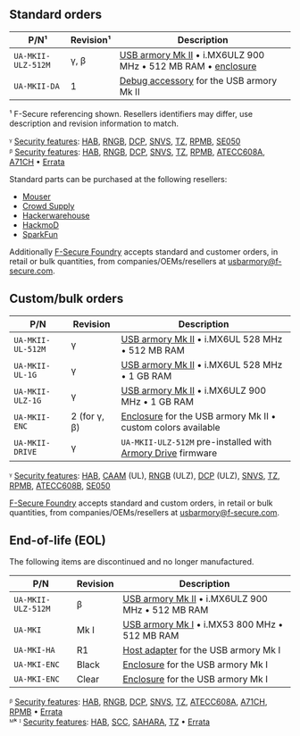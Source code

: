 Standard orders
---------------

| P/N¹               | Revision¹ | Description                                                                                                                                                                                                  |
|--------------------|-----------|--------------------------------------------------------------------------------------------------------------------------------------------------------------------------------------------------------------|
| `UA-MKII-ULZ-512M` | γ, β      | [USB armory Mk II](https://github.com/usbarmory/usbarmory/wiki#usb-armory-mk-ii) • i.MX6ULZ 900 MHz • 512 MB RAM • [enclosure](https://github.com/usbarmory/usbarmory/wiki/Enclosures-(Mk-II)) |
| `UA-MKII-DA`       | 1         | [Debug accessory](https://github.com/usbarmory/usbarmory/tree/master/hardware/mark-two-debug-accessory) for the USB armory Mk II                                                                      |

¹ F-Secure referencing shown. Resellers identifiers may differ, use description and revision information to match.  

ᵞ [Security features](https://github.com/usbarmory/usbarmory/wiki/Hardware-security-features-(Mk-II)): [HAB](https://github.com/usbarmory/usbarmory/wiki/Hardware-security-features-(Mk-II)#high-assurance-boot-habv4), [RNGB](https://github.com/f-secure-foundry/usbarmory/wiki/Hardware-security-features-(Mk-II)#random-number-generator-rngb---imx6ulz), [DCP](https://github.com/f-secure-foundry/usbarmory/wiki/Hardware-security-features-(Mk-II)#data-co-processor-dcp---imx6ulz), [SNVS](https://github.com/f-secure-foundry/usbarmory/wiki/Hardware-security-features-(Mk-II)#secure-non-volatile-storage-snvs), [TZ](https://github.com/f-secure-foundry/usbarmory/wiki/Hardware-security-features-(Mk-II)#arm-trustzone), [RPMB](https://github.com/f-secure-foundry/usbarmory/wiki/Hardware-security-features-(Mk-II)#emmc-replay-protected-memory-blocks-rpmb), [SE050](https://github.com/f-secure-foundry/usbarmory/wiki/Hardware-security-features-(Mk-II)#external-secure-elements)  
ᵝ [Security features](https://github.com/usbarmory/usbarmory/wiki/Hardware-security-features-(Mk-II)): [HAB](https://github.com/usbarmory/usbarmory/wiki/Hardware-security-features-(Mk-II)#high-assurance-boot-habv4), [RNGB](https://github.com/f-secure-foundry/usbarmory/wiki/Hardware-security-features-(Mk-II)#random-number-generator-rngb---imx6ulz), [DCP](https://github.com/f-secure-foundry/usbarmory/wiki/Hardware-security-features-(Mk-II)#data-co-processor-dcp---imx6ulz), [SNVS](https://github.com/f-secure-foundry/usbarmory/wiki/Hardware-security-features-(Mk-II)#secure-non-volatile-storage-snvs), [TZ](https://github.com/f-secure-foundry/usbarmory/wiki/Hardware-security-features-(Mk-II)#arm-trustzone), [RPMB](https://github.com/f-secure-foundry/usbarmory/wiki/Hardware-security-features-(Mk-II)#emmc-replay-protected-memory-blocks-rpmb), [ATECC608A](https://github.com/f-secure-foundry/usbarmory/wiki/Hardware-security-features-(Mk-II)#external-secure-elements), [A71CH](https://github.com/f-secure-foundry/usbarmory/wiki/Hardware-security-features-(Mk-II)#external-secure-elements) • [Errata](https://github.com/f-secure-foundry/usbarmory/wiki/Errata-(Mk-II)#usb-armory-mk-ii-rev-%CE%B2)

Standard parts can be purchased at the following resellers:
* [Mouser](https://eu.mouser.com/new/f-secure/crowd-supply-usb-armorymkii)
* [Crowd Supply](https://www.crowdsupply.com/f-secure/usb-armory-mk-ii)
* [Hackerwarehouse](https://hackerwarehouse.com/product/usb-armory-mkii)
* [HackmoD](http://www.hackmod.de/USB-Armory-Stick-Mark-2)
* [SparkFun](https://www.sparkfun.com/products/16367)

Additionally [F-Secure Foundry](https://foundry.f-secure.com) accepts
standard and customer orders, in retail or bulk quantities, from companies/OEMs/resellers at usbarmory@f-secure.com.

Custom/bulk orders
------------------

| P/N                | Revision     | Description                                                                                                            |
|--------------------|--------------|------------------------------------------------------------------------------------------------------------------------|
| `UA-MKII-UL-512M`  | γ            | [USB armory Mk II](https://github.com/usbarmory/usbarmory/wiki#usb-armory-mk-ii) • i.MX6UL 528 MHz • 512 MB RAM |
| `UA-MKII-UL-1G`    | γ            | [USB armory Mk II](https://github.com/usbarmory/usbarmory/wiki#usb-armory-mk-ii) • i.MX6UL 528 MHz • 1 GB RAM   |
| `UA-MKII-ULZ-1G`   | γ            | [USB armory Mk II](https://github.com/usbarmory/usbarmory/wiki#usb-armory-mk-ii) • i.MX6ULZ 900 MHz • 1 GB RAM  |
| `UA-MKII-ENC`      | 2 (for γ, β) | [Enclosure](https://github.com/usbarmory/usbarmory/wiki/Enclosures-(Mk-II)) for the USB armory Mk II • custom colors available |
| `UA-MKII-DRIVE`    | γ            | `UA-MKII-ULZ-512M` pre-installed with [Armory Drive](https://github.com/usbarmory/armory-drive) firmware        |

ᵞ [Security features](https://github.com/usbarmory/usbarmory/wiki/Hardware-security-features-(Mk-II)): [HAB](https://github.com/usbarmory/usbarmory/wiki/Hardware-security-features-(Mk-II)#high-assurance-boot-habv4), [CAAM](https://github.com/f-secure-foundry/usbarmory/wiki/Hardware-security-features-(Mk-II)#cryptographic-accelerator-and-assurance-module-caam---imx6ul) (UL), [RNGB](https://github.com/f-secure-foundry/usbarmory/wiki/Hardware-security-features-(Mk-II)#random-number-generator-rngb---imx6ulz) (ULZ), [DCP](https://github.com/f-secure-foundry/usbarmory/wiki/Hardware-security-features-(Mk-II)#data-co-processor-dcp---imx6ulz) (ULZ), [SNVS](https://github.com/f-secure-foundry/usbarmory/wiki/Hardware-security-features-(Mk-II)#secure-non-volatile-storage-snvs), [TZ](https://github.com/f-secure-foundry/usbarmory/wiki/Hardware-security-features-(Mk-II)#arm-trustzone), [RPMB](https://github.com/f-secure-foundry/usbarmory/wiki/Hardware-security-features-(Mk-II)#emmc-replay-protected-memory-blocks-rpmb), [ATECC608B](https://github.com/f-secure-foundry/usbarmory/wiki/Hardware-security-features-(Mk-II)#external-secure-elements), [SE050](https://github.com/f-secure-foundry/usbarmory/wiki/Hardware-security-features-(Mk-II)#external-secure-elements)  

[F-Secure Foundry](https://foundry.f-secure.com) accepts
standard and custom orders, in retail or bulk quantities, from companies/OEMs/resellers at usbarmory@f-secure.com.

End-of-life (EOL)
-----------------

The following items are discontinued and no longer manufactured.

| P/N                | Revision | Description                                                                                                             |
|--------------------|----------|-------------------------------------------------------------------------------------------------------------------------|
| `UA-MKII-ULZ-512M` | β        | [USB armory Mk II](https://github.com/usbarmory/usbarmory/wiki#usb-armory-mk-ii) • i.MX6ULZ 900 MHz • 512 MB RAM |
| `UA-MKI`           | Mk I     | [USB armory Mk I](https://github.com/usbarmory/usbarmory/wiki#usb-armory-mk-i) • i.MX53 800 MHz • 512 MB RAM     |
| `UA-MKI-HA`        | R1       | [Host adapter](https://github.com/usbarmory/usbarmory/wiki/Host-adapter) for the USB armory Mk I                 |
| `UA-MKI-ENC`       | Black    | [Enclosure](https://github.com/usbarmory/usbarmory/wiki/Enclosures-(Mk-I)) for the USB armory Mk I               |
| `UA-MKI-ENC`       | Clear    | [Enclosure](https://github.com/usbarmory/usbarmory/wiki/Enclosures-(Mk-I)) for the USB armory Mk I               |

ᵝ [Security features](https://github.com/usbarmory/usbarmory/wiki/Hardware-security-features-(Mk-II)): [HAB](https://github.com/usbarmory/usbarmory/wiki/Hardware-security-features-(Mk-II)#high-assurance-boot-habv4), [RNGB](https://github.com/f-secure-foundry/usbarmory/wiki/Hardware-security-features-(Mk-II)#random-number-generator-rngb---imx6ulz), [DCP](https://github.com/f-secure-foundry/usbarmory/wiki/Hardware-security-features-(Mk-II)#data-co-processor-dcp---imx6ulz), [SNVS](https://github.com/f-secure-foundry/usbarmory/wiki/Hardware-security-features-(Mk-II)#secure-non-volatile-storage-snvs), [TZ](https://github.com/f-secure-foundry/usbarmory/wiki/Hardware-security-features-(Mk-II)#arm-trustzone), [ATECC608A](https://github.com/f-secure-foundry/usbarmory/wiki/Hardware-security-features-(Mk-II)#external-secure-elements), [A71CH](https://github.com/f-secure-foundry/usbarmory/wiki/Hardware-security-features-(Mk-II)#external-secure-elements), [RPMB](https://github.com/f-secure-foundry/usbarmory/wiki/Hardware-security-features-(Mk-II)#emmc-replay-protected-memory-blocks-rpmb) • [Errata](https://github.com/f-secure-foundry/usbarmory/wiki/Errata-(Mk-II)#usb-armory-mk-ii-rev-%CE%B2)  
ᴹᵏ ᴵ [Security features](https://github.com/usbarmory/usbarmory/wiki/Hardware-security-features-(Mk-I)): [HAB](https://github.com/usbarmory/usbarmory/wiki/Hardware-security-features-(Mk-I)#high-assurance-boot-habv4), [SCC](https://github.com/f-secure-foundry/usbarmory/wiki/Hardware-security-features-(Mk-I)#security-controller-sccv2), [SAHARA](https://github.com/f-secure-foundry/usbarmory/wiki/Hardware-security-features-(Mk-I)#cryptographic-accelerator-saharav4-lite), [TZ](https://github.com/f-secure-foundry/usbarmory/wiki/Hardware-security-features-(Mk-I)#arm-trustzone) • [Errata](https://github.com/f-secure-foundry/usbarmory/wiki/Errata-(Mk-I))       
